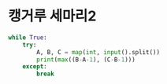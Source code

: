 # 캥거루 세마리2

```python
while True:
    try:
        A, B, C = map(int, input().split())
        print(max((B-A-1), (C-B-1)))
    except:
        break
```
